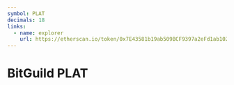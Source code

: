 ```yaml
---
symbol: PLAT
decimals: 18
links:
  - name: explorer
    url: https://etherscan.io/token/0x7E43581b19ab509BCF9397a2eFd1ab10233f27dE
---
```


# BitGuild PLAT
